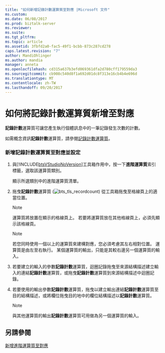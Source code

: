 ```yaml
---
title: "如何新增記錄計數運算質至對應 |Microsoft 文件"
ms.custom: 
ms.date: 06/08/2017
ms.prod: biztalk-server
ms.reviewer: 
ms.suite: 
ms.tgt_pltfrm: 
ms.topic: article
ms.assetid: 3fbfd2a0-fac5-49f1-bcbb-873c287cd278
caps.latest.revision: "7"
author: MandiOhlinger
ms.author: mandia
manager: anneta
ms.openlocfilehash: cd315a637b3efd069361dfa2d780cff179559da3
ms.sourcegitcommit: cb908c540d8f1a692d01dc8f313e16cb4b4e696d
ms.translationtype: MT
ms.contentlocale: zh-TW
ms.lasthandoff: 09/20/2017
---
```

# <a name="how-to-add-record-count-functoids-to-a-map"></a>如何將記錄計數運算質新增至對應
**記錄計數**運算質可讓您產生執行個體訊息中的一筆記錄發生次數的計數。  
  
 如需概念資訊**記錄計數**運算質，請參閱[記錄計數運算質](../core/record-count-functoid.md)。  
  
### <a name="to-add-the-record-count-functoid-to-a-map-and-configure-it"></a>新增記錄計數運算質至對應並設定  
  
1.  與[!INCLUDE[btsVStudioNoVersion](../includes/btsvstudionoversion-md.md)]工具箱作用中，按一下**進階運算質**索引標籤，選取該運算質類別。  
  
     顯示所選類別中的進階運算質清單。  
  
2.  拖曳**記錄計數**運算質 (![](../core/media/bts-tls-recordcount.gif "bts_tls_recordcount")) 從工具箱拖曳至格線頁上的適當位置。  
  
    > [!NOTE]
    >  運算質將放置在顯示的格線頁上。 若要將運算質放在其他格線頁上，必須先顯示該格線頁。  
  
    > [!NOTE]
    >  若您同時使用一個以上的運算質來建構對應，您必須考慮其左右相對位置。 運算質是由左至右執行。 某個運算質的輸出，只能是其較右邊另一個運算質的輸入。  
  
3.  若要建立的輸入的參數**記錄計數**運算質，迴圈記錄拖曳至來源結構描述建立輸入的連結**記錄計數**運算質，或拖曳**記錄計數**運算質到來源結構描述中迴圈記錄。  
  
4.  若要使用的輸出參數**記錄計數**運算質，拖曳以建立輸出連結**記錄計數**運算質至目的結構描述，或將欄位拖曳目的地中的欄位結構描述以**記錄計數**運算質。  
  
    > [!NOTE]
    >  與其他運算質的輸出**記錄計數**運算質可用做為另一個運算質的輸入。  
  
## <a name="see-also"></a>另請參閱  
 [新增進階運算質至對應](../core/adding-advanced-functoids-to-a-map.md)
